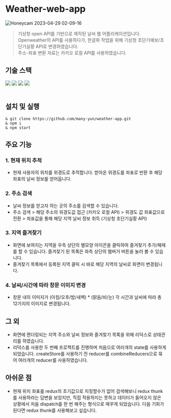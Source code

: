 # Weather-web-app
![Honeycam 2023-04-29 02-09-16](https://user-images.githubusercontent.com/92010078/235282240-ad4fcc07-8180-425b-add4-2d202aae4a1e.gif)

> 기상청 open API를 기반으로 제작된 날씨 웹 어플리케이션입니다. </br>
> Openweather의 API를 사용하다가, 한글화 작업을 위해 기상청 초단기예보/초단기실황 API로 변경하였습니다.</br>
> 주소-좌표 변환 자료는 카카오 로컬 API를 사용하였습니다.

## 기술 스택

<div>
<img src="https://img.shields.io/badge/React-61DAFB?style=for-the-badge&logo=react&logoColor=white"/>
<img src="https://img.shields.io/badge/redux-764ABC?style=for-the-badge&logo=redux&logoColor=white"/>
<img src="https://img.shields.io/badge/JavaScript-F7DF1E?style=for-the-badge&logo=javascript&logoColor=white"/>
<img src="https://img.shields.io/badge/styled components-DB7093?style=for-the-badge&logo=styled-components&logoColor=white"/>

</div>
<br>

## 설치 및 실행
```
& git clone https://github.com/many-yun/weather-app.git
& npm i
& npm start
```

## 주요 기능
### 1. 현재 위치 추적
- 현재 사용자의 위치를 위경도로 추적합니다. 받아온 위경도를 좌표로 반환 후 해당 좌표의 날씨 정보를 얻어옵니다.
### 2. 주소 검색
- 날씨 정보를 얻고자 하는 곳의 주소를 검색할 수 있습니다.
- 주소 검색 > 해당 주소의 위경도값 접근 (카카오 로컬 API) > 위경도 값 좌표값으로 전환 > 좌표값을 통해 해당 지역 날씨 정보 취득 (기상청 초단기실황 API)
### 3. 지역 즐겨찾기
- 화면에 보여지는 지역을 우측 상단의 별모양 아이콘을 클릭하여 즐겨찾기 추가/해제를 할 수 있습니다. 즐겨찾기 된 목록은 좌측 상단의 햄버거 버튼을 눌러 볼 수 있습니다.
- 즐겨찾기 목록에서 등록된 지역 클릭 시 바로 해당 지역의 날씨로 화면이 변경됩니다.
### 4. 날씨/시간에 따라 창문 이미지 변경
- 창문 내의 이미지가 (아침/오후/밤/새벽) * (맑음/비/눈) 각 시간과 날씨에 따라 총 12가지의 이미지로 변경됩니다.

## 그 외
- 화면에 랜더링되는 지역 주소와 날씨 정보와 즐겨찾기 목록을 위해 리덕스로 상태관리를 하였습니다. 
- 리덕스를 사용한 두 번째 프로젝트를 진행하며 처음으로 여러개의 state를 사용하게 되었습니다. createStore를 사용하기 전 reducer를 combineReducers으로 묶어 여러개의 reducer를 사용하였습니다.

## 아쉬운 점
- 현재 위치 좌표를 redux의 초기값으로 지정할수가 없어 검색해보니 redux thunk를 사용하라는 답변을 보았지만, 직접 적용하지는 못하고 데이터가 들어오지 않은 상황에서 처음 dispatch를 한 번 해주는 형식으로 매꾸게 되었습니다. 다음 기회가 된다면 redux thunk를 사용해보고 싶습니다.
